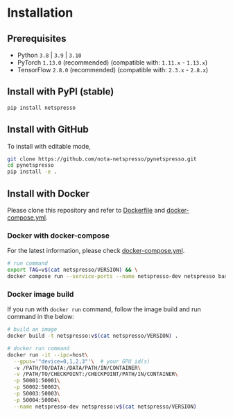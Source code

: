 # Installation

## Prerequisites

- Python `3.8` | `3.9` | `3.10`
- PyTorch `1.13.0` (recommended) (compatible with: `1.11.x` - `1.13.x`)
- TensorFlow `2.8.0` (recommended) (compatible with: `2.3.x` - `2.8.x`)

## Install with PyPI (stable)

```bash
pip install netspresso
```

## Install with GitHub

To install with editable mode,

```bash
git clone https://github.com/nota-netspresso/pynetspresso.git
cd pynetspresso
pip install -e .
```

## Install with Docker

Please clone this repository and refer to [Dockerfile](Dockerfile) and [docker-compose.yml](docker-compose.yml).

### Docker with docker-compose

For the latest information, please check [docker-compose.yml](docker-compose.yml).

```bash
# run command
export TAG=v$(cat netspresso/VERSION) && \
docker compose run --service-ports --name netspresso-dev netspresso bash
```

### Docker image build

If you run with `docker run` command, follow the image build and run command in the below:

```bash
# build an image
docker build -t netspresso:v$(cat netspresso/VERSION) .
```

```bash
# docker run command
docker run -it --ipc=host\
  --gpus='"device=0,1,2,3"'\  # your GPU id(s)
  -v /PATH/TO/DATA:/DATA/PATH/IN/CONTAINER\
  -v /PATH/TO/CHECKPOINT:/CHECKPOINT/PATH/IN/CONTAINER\
  -p 50001:50001\
  -p 50002:50002\
  -p 50003:50003\
  -p 50004:50004\
  --name netspresso-dev netspresso:v$(cat netspresso/VERSION)
```
